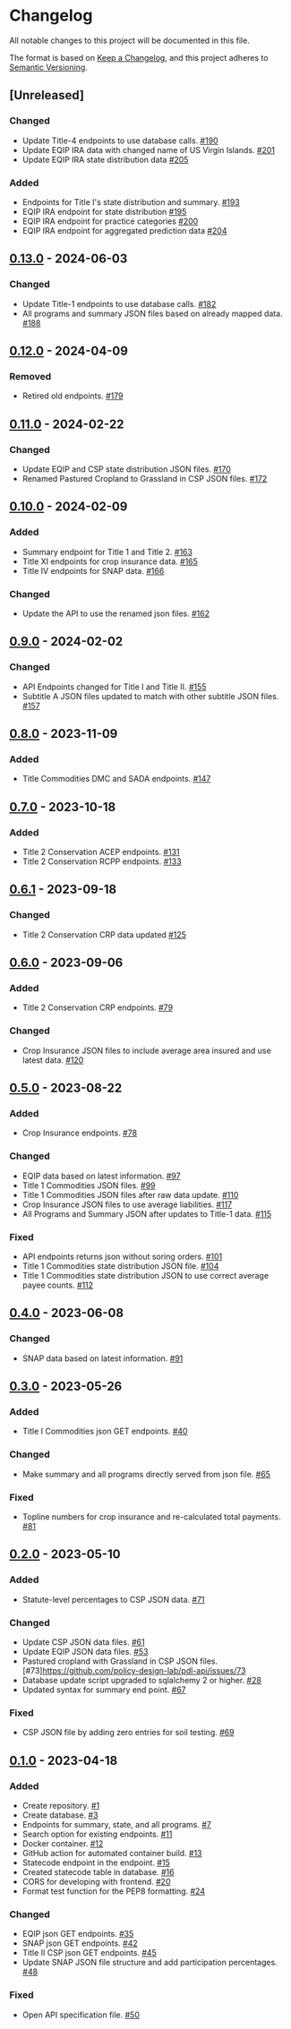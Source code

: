 # Changelog
All notable changes to this project will be documented in this file.

The format is based on [Keep a Changelog](https://keepachangelog.com/en/1.0.0/),
and this project adheres to [Semantic Versioning](https://semver.org/spec/v2.0.0.html).

## [Unreleased]

### Changed
- Update Title-4 endpoints to use database calls. [#190](https://github.com/policy-design-lab/pdl-api/issues/190)
- Update EQIP IRA data with changed name of US Virgin Islands. [#201](https://github.com/policy-design-lab/pdl-api/issues/201)
- Update EQIP IRA state distribution data [#205](https://githoub.com/policy-design-lab/pdl-api/issues/205)

### Added
- Endpoints for Title I's state distribution and summary. [#193](https://github.com/policy-design-lab/pdl-api/issues/193)
- EQIP IRA endpoint for state distribution [#195](https://github.com/policy-design-lab/pdl-api/issues/195)
- EQIP IRA endpoint for practice categories [#200](https://github.com/policy-design-lab/pdl-api/issues/200)
- EQIP IRA endpoint for aggregated prediction data [#204](https://github.com/policy-design-lab/pdl-api/issues/204)

## [0.13.0] - 2024-06-03

### Changed
- Update Title-1 endpoints to use database calls. [#182](https://github.com/policy-design-lab/pdl-api/issues/182) 
- All programs and summary JSON files based on already mapped data. [#188](https://github.com/policy-design-lab/pdl-api/issues/179)

## [0.12.0] - 2024-04-09

### Removed
- Retired old endpoints. [#179](https://github.com/policy-design-lab/pdl-api/issues/179)

## [0.11.0] - 2024-02-22

### Changed
- Update EQIP and CSP state distribution JSON files. [#170](https://github.com/policy-design-lab/pdl-api/issues/170)
- Renamed Pastured Cropland to Grassland in CSP JSON files. [#172](https://github.com/policy-design-lab/pdl-api/issues/172)

## [0.10.0] - 2024-02-09

### Added
- Summary endpoint for Title 1 and Title 2. [#163](https://github.com/policy-design-lab/pdl-api/issues/163)
- Title XI endpoints for crop insurance data. [#165](https://github.com/policy-design-lab/pdl-api/issues/165)
- Title IV endpoints for SNAP data. [#166](https://github.com/policy-design-lab/pdl-api/issues/166)

### Changed
- Update the API to use the renamed json files. [#162](https://github.com/policy-design-lab/pdl-api/issues/162)

## [0.9.0] - 2024-02-02

### Changed
- API Endpoints changed for Title I and Title II. [#155](https://github.com/policy-design-lab/pdl-api/issues/155)
- Subtitle A JSON files updated to match with other subtitle JSON files. [#157](https://github.com/policy-design-lab/pdl-api/issues/157)
  
## [0.8.0] - 2023-11-09

### Added
- Title Commodities DMC and SADA endpoints. [#147](https://github.com/policy-design-lab/pdl-api/issues/147)

## [0.7.0] - 2023-10-18

### Added
- Title 2 Conservation ACEP endpoints. [#131](https://github.com/policy-design-lab/pdl-api/issues/131)
- Title 2 Conservation RCPP endpoints. [#133](https://github.com/policy-design-lab/pdl-api/issues/133)

## [0.6.1] - 2023-09-18

### Changed
- Title 2 Conservation CRP data updated [#125](https://github.com/policy-design-lab/pdl-api/issues/125)

## [0.6.0] - 2023-09-06 

### Added
- Title 2 Conservation CRP endpoints. [#79](https://github.com/policy-design-lab/pdl-api/issues/79)

### Changed
- Crop Insurance JSON files to include average area insured and use latest data. [#120](https://github.com/policy-design-lab/pdl-api/issues/120)

## [0.5.0] - 2023-08-22

### Added
- Crop Insurance endpoints. [#78](https://github.com/policy-design-lab/pdl-api/issues/78)

### Changed
- EQIP data based on latest information. [#97](https://github.com/policy-design-lab/pdl-api/issues/97)
- Title 1 Commodities JSON files. [#99](https://github.com/policy-design-lab/pdl-api/issues/99)
- Title 1 Commodities JSON files after raw data update. [#110](https://github.com/policy-design-lab/pdl-api/issues/110)
- Crop Insurance JSON files to use average liabilities. [#117](https://github.com/policy-design-lab/pdl-api/issues/117)
- All Programs and Summary JSON after updates to Title-1 data. [#115](https://github.com/policy-design-lab/pdl-api/issues/115)

### Fixed
- API endpoints returns json without soring orders. [#101](https://github.com/policy-design-lab/pdl-api/issues/101)
- Title 1 Commodities state distribution JSON file. [#104](https://github.com/policy-design-lab/pdl-api/issues/104)
- Title 1 Commodities state distribution JSON to use correct average payee counts. [#112](https://github.com/policy-design-lab/pdl-api/issues/112)

## [0.4.0] - 2023-06-08

### Changed
- SNAP data based on latest information. [#91](https://github.com/policy-design-lab/pdl-api/issues/91)

## [0.3.0] - 2023-05-26

### Added
- Title I Commodities json GET endpoints. [#40](https://github.com/policy-design-lab/pdl-api/issues/40)

### Changed
- Make summary and all programs directly served from json file. [#65](https://github.com/policy-design-lab/pdl-api/issues/65)

### Fixed
- Topline numbers for crop insurance and re-calculated total payments. [#81](https://github.com/policy-design-lab/pdl-api/issues/81)

## [0.2.0] - 2023-05-10

### Added
- Statute-level percentages to CSP JSON data. [#71](https://github.com/policy-design-lab/pdl-api/issues/71)

### Changed
- Update CSP JSON data files. [#61](https://github.com/policy-design-lab/pdl-api/issues/61)
- Update EQIP JSON data files. [#53](https://github.com/policy-design-lab/pdl-api/issues/53)
- Pastured cropland with Grassland in CSP JSON files. [#73]https://github.com/policy-design-lab/pdl-api/issues/73
- Database update script upgraded to sqlalchemy 2 or higher. [#28](https://github.com/policy-design-lab/pdl-api/issues/28)
- Updated syntax for summary end point. [#67](https://github.com/policy-design-lab/pdl-api/issues/67)

### Fixed
- CSP JSON file by adding zero entries for soil testing. [#69](https://github.com/policy-design-lab/pdl-api/issues/69)

## [0.1.0] - 2023-04-18

### Added
- Create repository. [#1](https://github.com/policy-design-lab/pdl-api/issues/1)
- Create database. [#3](https://github.com/policy-design-lab/pdl-api/issues/3)
- Endpoints for summary, state, and all programs. [#7](https://github.com/policy-design-lab/pdl-api/issues/7)
- Search option for existing endpoints. [#11](https://github.com/policy-design-lab/pdl-api/issues/11)
- Docker container. [#12](https://github.com/policy-design-lab/pdl-api/issues/12)
- GitHub action for automated container build. [#13](https://github.com/policy-design-lab/pdl-api/issues/13)
- Statecode endpoint in the endpoint. [#15](https://github.com/policy-design-lab/pdl-api/issues/15)
- Created statecode table in database. [#16](https://github.com/policy-design-lab/pdl-api/issues/16)
- CORS for developing with frontend. [#20](https://github.com/policy-design-lab/pdl-api/issues/20)
- Format test function for the PEP8 formatting. [#24](https://github.com/policy-design-lab/pdl-api/issues/24)

### Changed
- EQIP json GET endpoints. [#35](https://github.com/policy-design-lab/pdl-api/issues/35)
- SNAP json GET endpoints. [#42](https://github.com/policy-design-lab/pdl-api/issues/42)
- Title II CSP json GET endpoints. [#45](https://github.com/policy-design-lab/pdl-api/issues/45)
- Update SNAP JSON file structure and add participation percentages. [#48](https://github.com/policy-design-lab/pdl-api/issues/48)

### Fixed
- Open API specification file. [#50](https://github.com/policy-design-lab/pdl-api/issues/50)

[0.13.0]: https://github.com/policy-design-lab/pdl-api/compare/0.12.0...0.13.0
[0.12.0]: https://github.com/policy-design-lab/pdl-api/compare/0.11.0...0.12.0
[0.11.0]: https://github.com/policy-design-lab/pdl-api/compare/0.10.0...0.11.0
[0.10.0]: https://github.com/policy-design-lab/pdl-api/compare/0.9.0...0.10.0
[0.9.0]: https://github.com/policy-design-lab/pdl-api/compare/0.8.0...0.9.0
[0.8.0]: https://github.com/policy-design-lab/pdl-api/compare/0.7.0...0.8.0
[0.7.0]: https://github.com/policy-design-lab/pdl-api/compare/0.6.1...0.7.0
[0.6.1]: https://github.com/policy-design-lab/pdl-api/compare/0.6.0...0.6.1
[0.6.0]: https://github.com/policy-design-lab/pdl-api/compare/0.5.0...0.6.0
[0.5.0]: https://github.com/policy-design-lab/pdl-api/compare/0.4.0...0.5.0
[0.4.0]: https://github.com/policy-design-lab/pdl-api/compare/0.3.0...0.4.0
[0.3.0]: https://github.com/policy-design-lab/pdl-api/compare/0.2.0...0.3.0
[0.2.0]: https://github.com/policy-design-lab/pdl-api/compare/0.1.0...0.2.0
[0.1.0]: https://github.com/policy-design-lab/pdl-api/releases/tag/0.1.0
